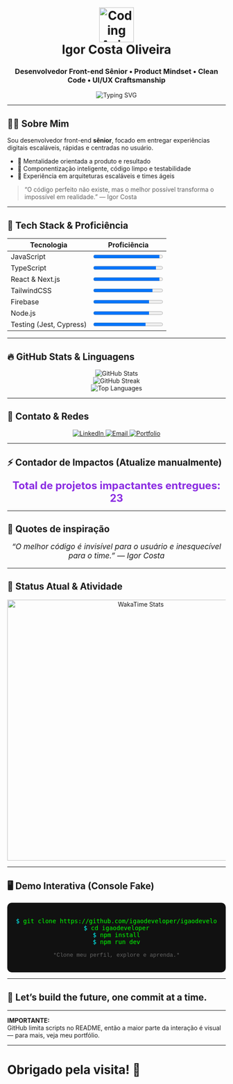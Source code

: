 <h1 align="center">
  <img src="https://media.giphy.com/media/3o6Zt6ML6BklcajjsA/giphy.gif" alt="Coding Animation" width="80" />
  <br />
  Igor Costa Oliveira
</h1>

<h3 align="center">
  Desenvolvedor Front-end Sênior • Product Mindset • Clean Code • UI/UX Craftsmanship
</h3>

<div align="center">
  <img
    src="https://readme-typing-svg.herokuapp.com?font=Fira+Code&weight=600&pause=1000&color=8A2BE2&width=500&height=40&lines=React+Dev.;Clean+Code+Advocate.;Innovation+Always.;Performance+First."
    alt="Typing SVG"
  />
</div>

---

## 👨‍💻 Sobre Mim

Sou desenvolvedor front-end **sênior**, focado em entregar experiências digitais escaláveis, rápidas e centradas no usuário.

- 🧠 Mentalidade orientada a produto e resultado  
- 🧩 Componentização inteligente, código limpo e testabilidade  
- 🚀 Experiência em arquiteturas escaláveis e times ágeis

> “O código perfeito não existe, mas o melhor possível transforma o impossível em realidade.” — Igor Costa

---

## 🧠 Tech Stack & Proficiência

| Tecnologia        | Proficiência                    |
|-------------------|--------------------------------|
| JavaScript        | <progress max="100" value="95"></progress>       |
| TypeScript        | <progress max="100" value="90"></progress>       |
| React & Next.js   | <progress max="100" value="95"></progress>       |
| TailwindCSS       | <progress max="100" value="85"></progress>       |
| Firebase          | <progress max="100" value="80"></progress>       |
| Node.js           | <progress max="100" value="80"></progress>       |
| Testing (Jest, Cypress) | <progress max="100" value="75"></progress> |

---

## 🔥 GitHub Stats & Linguagens

<p align="center">
  <img
    src="https://github-readme-stats.vercel.app/api?username=igaodeveloper&show_icons=true&theme=dracula&count_private=true"
    alt="GitHub Stats"
  />
  <br />
  <img
    src="https://github-readme-streak-stats.herokuapp.com/?user=igaodeveloper&theme=dracula"
    alt="GitHub Streak"
  />
  <br />
  <img
    src="https://github-readme-stats.vercel.app/api/top-langs/?username=igaodeveloper&langs_count=6&layout=compact&theme=dracula"
    alt="Top Languages"
  />
</p>

---

## 📡 Contato & Redes

<p align="center">
  <a href="https://www.linkedin.com/in/igor-costa-oliveira-673866169/" target="_blank">
    <img
      src="https://img.shields.io/badge/-LinkedIn-0077B5?style=for-the-badge&logo=linkedin&logoColor=white"
      alt="LinkedIn"
    />
  </a>
  <a href="mailto:igorhawking@gmail.com" target="_blank">
    <img
      src="https://img.shields.io/badge/-Email-D14836?style=for-the-badge&logo=gmail&logoColor=white"
      alt="Email"
    />
  </a>
  <a href="https://igao404.vercel.app/" target="_blank">
    <img
      src="https://img.shields.io/badge/-Portfolio-000000?style=for-the-badge&logo=vercel&logoColor=white"
      alt="Portfolio"
    />
  </a>
</p>

---

## ⚡ Contador de Impactos (Atualize manualmente)

<div align="center" style="font-size: 1.5rem; font-weight: bold; color: #8A2BE2;">
  Total de projetos impactantes entregues: <span>23</span>
</div>

---

## 🎯 Quotes de inspiração

<p align="center" style="font-style: italic; font-size: 1.1rem; margin-top: 10px;">
  “O melhor código é invisível para o usuário e inesquecível para o time.” — Igor Costa
</p>

---

## 📅 Status Atual & Atividade

<div align="center">
  <img
    src="https://wakatime.com/share/@igaodeveloper/latest.svg"
    alt="WakaTime Stats"
    width="600"
  />
</div>

---

## 🖥️ Demo Interativa (Console Fake)

<div
  align="center"
  style="background:#111; border-radius:10px; padding:20px; color:#0f0; font-family: 'Courier New', Courier, monospace; max-width: 600px; margin: 0 auto;"
>
  <pre>
<span style="color:#0ff;">$</span> git clone https://github.com/igaodeveloper/igaodeveloper.git
<span style="color:#0ff;">$</span> cd igaodeveloper
<span style="color:#0ff;">$</span> npm install
<span style="color:#0ff;">$</span> npm run dev
  </pre>
  <p style="color:#666; font-size: 0.8rem; margin-top: -15px;">
    *Clone meu perfil, explore e aprenda.*
  </p>
</div>

---

## 🚀 Let’s build the future, one commit at a time.

---

**IMPORTANTE:**  
GitHub limita scripts no README, então a maior parte da interação é visual — para mais, veja meu portfólio.

---

# Obrigado pela visita! 🚀
